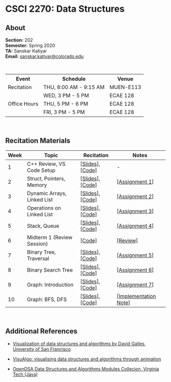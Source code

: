 # CSCI 2270: Data Structures

## About

**Section:** 202 <br />
**Semester:** Spring 2020 <br />
**TA:** Sanskar Katiyar <br />
**Email:** sanskar.katiyar@colorado.edu <br />

<br />

<table>
    <tr>
        <th>Event</th>
        <th>Schedule</th>
        <th>Venue</th>
    </tr>
    <tr>
        <td>Recitation</td>
        <td>THU, 8:00 AM - 9:15 AM</td>
        <td>MUEN-E113</td>
    </tr>
    <tr>
        <td rowspan = "3" valign = "center">Office Hours</td>
        <td>WED, 3 PM - 5 PM</td>
        <td>ECAE 128</td>
    </tr>
    <tr>
        <td>THU, 5 PM - 6 PM </td>
        <td>ECAE 128</td>
    </tr>
    <tr>
        <td>FRI, 3 PM - 5 PM</td>
        <td>ECAE 128</td>
    </tr>
    
</table>

<br />

## Recitation Materials

| Week | Topic | Recitation | Notes 
 ----- | ----- | ---------- | ----- 
1 | C++ Review, VS Code Setup | [[Slides]](./content/01/REC_PPT_01.pdf), [[Code]](https://github.com/sanskarkatiyar/CSCI2270/tree/master/content/01/code) | -
2 | Struct, Pointers, Memory | [[Slides]](./content/02/REC_PPT_02.pdf), [[Code]](https://github.com/sanskarkatiyar/CSCI2270/tree/master/content/02/code)| [[Assignment 1]](./content/notes/A_01.pdf)
3 | Dynamic Arrays, Linked List | [[Slides]](./content/03/REC_PPT_03.pdf), [[Code]](https://github.com/sanskarkatiyar/CSCI2270/tree/master/content/03/code)| [[Assignment 2]](./content/notes/A_02.pdf)
4 | Operations on Linked List | [[Slides]](./content/04/REC_PPT_04.pdf), [[Code]](https://github.com/sanskarkatiyar/CSCI2270/tree/master/content/04/code)| [[Assignment 3]](./content/notes/A_03.pdf)
5 | Stack, Queue | [[Slides]](./content/05/REC_PPT_05.pdf), [[Code]](https://github.com/sanskarkatiyar/CSCI2270/tree/master/content/05/code)| [[Assignment 4]](./content/notes/A_04.pdf)
6 | Midterm 1 (Review Session) | [[Code]](https://github.com/sanskarkatiyar/CSCI2270/tree/master/content/06/code)| [[Review]](./content/06/M_01.pdf)
7 | Binary Tree, Traversal |  [[Slides]](./content/07/REC_PPT_07.pdf), [[Code]](https://github.com/sanskarkatiyar/CSCI2270/tree/master/content/07/code) | [[Assignment 5]](./content/notes/A_05.pdf)
8 | Binary Search Tree |  [[Slides]](./content/08/REC_PPT_08.pdf), [[Code]](https://github.com/sanskarkatiyar/CSCI2270/tree/master/content/08/code)  | [[Assignment 6]](./content/notes/A_06.pdf)
9 | Graph: Introduction |  [[Slides]](./content/09/REC_PPT_09.pdf), [[Code]](https://github.com/sanskarkatiyar/CSCI2270/tree/master/content/09/code)  | [[Assignment 7]](./content/notes/A_07.pdf)
10 | Graph: BFS, DFS |  [[Slides]](./content/10/REC_PPT_10.pdf), [[Code]](https://github.com/sanskarkatiyar/CSCI2270/tree/master/content/10/code)  | [[Implementation Note]](./content/10/graph_implementation_note.pdf)

<br />

## Additional References

- [Visualization of data structures and algorithms by David Galles, University of San Francisco](https://www.cs.usfca.edu/~galles/visualization/Algorithms.html)

- [VisuAlgo: visualising data structures and algorithms through animation](https://visualgo.net/en)

- [OpenDSA Data Structures and Algorithms Modules Collecion, Virginia Tech (Java)](https://opendsa-server.cs.vt.edu/ODSA/Books/Everything/html/index.html)